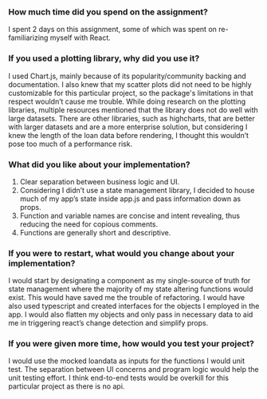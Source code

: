 ### How much time did you spend on the assignment?

I spent 2 days on this assignment, some of which was spent on re-familiarizing myself with React.

### If you used a plotting library, why did you use it?

I used Chart.js, mainly because of its popularity/community backing and documentation. I also knew that my scatter plots did not need to be highly customizable for this particular project, so the package's limitations in that respect wouldn’t cause me trouble. While doing research on the plotting libraries, multiple resources mentioned that the library does not do well with large datasets. There are other libraries, such as highcharts, that are better with larger datasets and are a more enterprise solution, but considering I knew the length of the loan data before rendering, I thought this wouldn’t pose too much of a performance risk. 

### What did you like about your implementation?

1. Clear separation between business logic and UI. 
2. Considering I didn’t use a state management library, I decided to house much of my app’s state inside app.js and pass information down as props. 
3. Function and variable names are concise and intent revealing, thus reducing the need for copious comments. 
4. Functions are generally short and descriptive.

### If you were to restart, what would you change about your implementation?

I would start by designating a component as my single-source of truth for state management where the majority of my state altering functions would exist. This would have saved me the trouble of refactoring. I would have also used typescript and created interfaces for the objects I employed in the app. I would also flatten my objects and only pass in necessary data to aid me in triggering react’s change detection and simplify props.

### If you were given more time, how would you test your project?

I would use the mocked loandata as inputs for the functions I would unit test. The separation between UI concerns and program logic would help the unit testing effort. I think end-to-end tests would be overkill for this particular project as there is no api.

